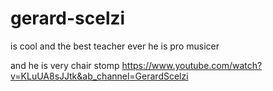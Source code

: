 # gerard-scelzi
is cool and the best teacher ever
he is pro musicer

and he is very chair stomp https://www.youtube.com/watch?v=KLuUA8sJJtk&ab_channel=GerardScelzi
